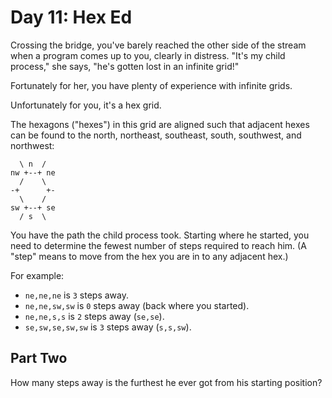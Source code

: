 # Day 11: Hex Ed

Crossing the bridge, you've barely reached the other side of the stream when a program comes up to you, clearly in distress. "It's my child process," she says, "he's gotten lost in an infinite grid!"

Fortunately for her, you have plenty of experience with infinite grids.

Unfortunately for you, it's a hex grid.

The hexagons ("hexes") in this grid are aligned such that adjacent hexes can be found to the north, northeast, southeast, south, southwest, and northwest:

```
  \ n  /
nw +--+ ne
  /    \
-+      +-
  \    /
sw +--+ se
  / s  \
```

You have the path the child process took. Starting where he started, you need to determine the fewest number of steps required to reach him. (A "step" means to move from the hex you are in to any adjacent hex.)

For example:

  - `ne,ne,ne` is `3` steps away.
  - `ne,ne,sw,sw` is `0` steps away (back where you started).
  - `ne,ne,s,s` is `2` steps away (`se,se`).
  - `se,sw,se,sw,sw` is `3` steps away (`s,s,sw`).

## Part Two

How many steps away is the furthest he ever got from his starting position?